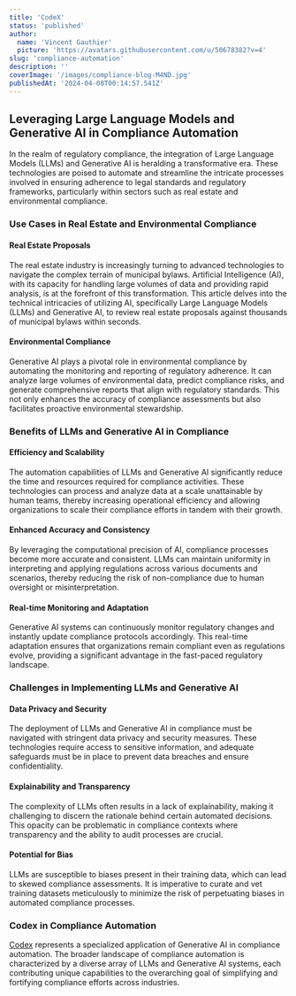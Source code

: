 ```yaml
---
title: 'CodeX'
status: 'published'
author:
  name: 'Vincent Gauthier'
  picture: 'https://avatars.githubusercontent.com/u/50678382?v=4'
slug: 'compliance-automation'
description: ''
coverImage: '/images/compliance-blog-M4ND.jpg'
publishedAt: '2024-04-08T00:14:57.541Z'
---
```


## **Leveraging Large Language Models and Generative AI in Compliance Automation**

In the realm of regulatory compliance, the integration of Large Language Models (LLMs) and Generative AI is heralding a transformative era. These technologies are poised to automate and streamline the intricate processes involved in ensuring adherence to legal standards and regulatory frameworks, particularly within sectors such as real estate and environmental compliance.

### **Use Cases in Real Estate and Environmental Compliance**

#### **Real Estate Proposals**

The real estate industry is increasingly turning to advanced technologies to navigate the complex terrain of municipal bylaws. Artificial Intelligence (AI), with its capacity for handling large volumes of data and providing rapid analysis, is at the forefront of this transformation. This article delves into the technical intricacies of utilizing AI, specifically Large Language Models (LLMs) and Generative AI, to review real estate proposals against thousands of municipal bylaws within seconds.

#### **Environmental Compliance**

Generative AI plays a pivotal role in environmental compliance by automating the monitoring and reporting of regulatory adherence. It can analyze large volumes of environmental data, predict compliance risks, and generate comprehensive reports that align with regulatory standards. This not only enhances the accuracy of compliance assessments but also facilitates proactive environmental stewardship.

### **Benefits of LLMs and Generative AI in Compliance**

#### **Efficiency and Scalability**

The automation capabilities of LLMs and Generative AI significantly reduce the time and resources required for compliance activities. These technologies can process and analyze data at a scale unattainable by human teams, thereby increasing operational efficiency and allowing organizations to scale their compliance efforts in tandem with their growth.

#### **Enhanced Accuracy and Consistency**

By leveraging the computational precision of AI, compliance processes become more accurate and consistent. LLMs can maintain uniformity in interpreting and applying regulations across various documents and scenarios, thereby reducing the risk of non-compliance due to human oversight or misinterpretation.

#### **Real-time Monitoring and Adaptation**

Generative AI systems can continuously monitor regulatory changes and instantly update compliance protocols accordingly. This real-time adaptation ensures that organizations remain compliant even as regulations evolve, providing a significant advantage in the fast-paced regulatory landscape.

### **Challenges in Implementing LLMs and Generative AI**

#### **Data Privacy and Security**

The deployment of LLMs and Generative AI in compliance must be navigated with stringent data privacy and security measures. These technologies require access to sensitive information, and adequate safeguards must be in place to prevent data breaches and ensure confidentiality.

#### **Explainability and Transparency**

The complexity of LLMs often results in a lack of explainability, making it challenging to discern the rationale behind certain automated decisions. This opacity can be problematic in compliance contexts where transparency and the ability to audit processes are crucial.

#### **Potential for Bias**

LLMs are susceptible to biases present in their training data, which can lead to skewed compliance assessments. It is imperative to curate and vet training datasets meticulously to minimize the risk of perpetuating biases in automated compliance processes.

### **Codex in Compliance Automation**

[Codex](https://lawassistant.ai) represents a specialized application of Generative AI in compliance automation. The broader landscape of compliance automation is characterized by a diverse array of LLMs and Generative AI systems, each contributing unique capabilities to the overarching goal of simplifying and fortifying compliance efforts across industries.